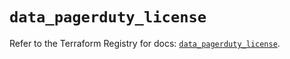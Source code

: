 # `data_pagerduty_license`

Refer to the Terraform Registry for docs: [`data_pagerduty_license`](https://registry.terraform.io/providers/pagerduty/pagerduty/3.11.2/docs/data-sources/license).
